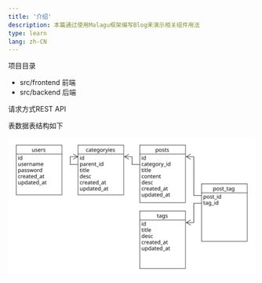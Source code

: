 ```yaml
---
title: '介绍'
description: 本篇通过使用Malagu框架编写Blog来演示相关组件用法
type: learn
lang: zh-CN
---
```


项目目录
- src/frontend 前端
- src/backend 后端

请求方式REST API

表数据表结构如下

![数据表结构](/images/learn/blog_structure.svg)
